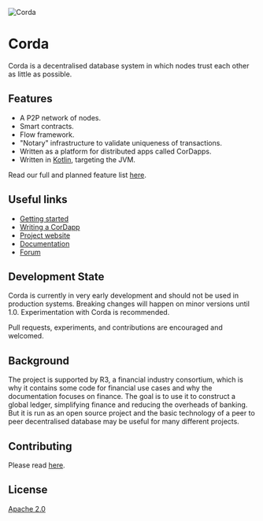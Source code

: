 ![Corda](https://www.corda.net/wp-content/uploads/2016/11/fg005_corda_b.png)

# Corda

Corda is a decentralised database system in which nodes trust each other as little as possible.

## Features

* A P2P network of nodes.
* Smart contracts.
* Flow framework.
* "Notary" infrastructure to validate uniqueness of transactions.
* Written as a platform for distributed apps called CorDapps.
* Written in [Kotlin](https://kotlinlang.org), targeting the JVM.
 
Read our full and planned feature list [here](https://docs.corda.net/inthebox.html).

## Useful links

* [Getting started](https://docs.corda.net/getting-set-up.html)
* [Writing a CorDapp](https://docs.corda.net/tutorial-cordapp.html)
* [Project website](https://corda.net)
* [Documentation](https://docs.corda.net)
* [Forum](https://discourse.corda.net)

## Development State
 
Corda is currently in very early development and should not be used in production systems. Breaking
changes will happen on minor versions until 1.0. Experimentation with Corda is recommended.

Pull requests, experiments, and contributions are encouraged and welcomed.

## Background

The project is supported by R3, a financial industry consortium, which is why it 
contains some code for financial use cases and why the documentation focuses on finance. The goal is to use it
to construct a global ledger, simplifying finance and reducing the overheads of banking. But it is run as 
an open source project and the basic technology of a peer to peer decentralised database may be useful 
for many different projects.

## Contributing

Please read [here](./CONTRIBUTING.md).

## License

[Apache 2.0](./LICENCE)
